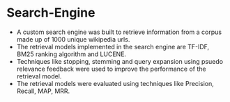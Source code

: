 # Search-Engine
* A custom search engine was built to retrieve information from a corpus made up of 1000 unique 
wikipedia urls.
* The retrieval models implemented in the search engine are TF-IDF, BM25 ranking algorithm and 
LUCENE.
* Techniques like stopping, stemming and query expansion using psuedo relevance feedback were used 
to improve the performance of the retrieval model.
* The retrieval models were evaluated using techniques like Precision, Recall, MAP, MRR.
